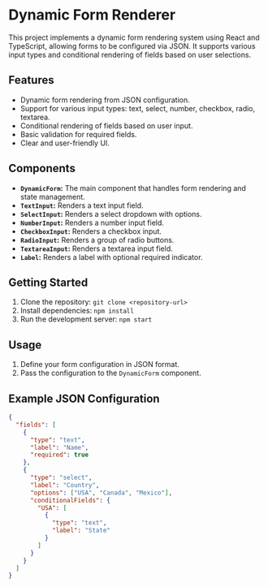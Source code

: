 # Dynamic Form Renderer

This project implements a dynamic form rendering system using React and TypeScript, allowing forms to be configured via JSON. It supports various input types and conditional rendering of fields based on user selections.

## Features

* Dynamic form rendering from JSON configuration.
* Support for various input types: text, select, number, checkbox, radio, textarea.
* Conditional rendering of fields based on user input.
* Basic validation for required fields.
* Clear and user-friendly UI.

## Components

* **`DynamicForm`:** The main component that handles form rendering and state management.
* **`TextInput`:** Renders a text input field.
* **`SelectInput`:** Renders a select dropdown with options.
* **`NumberInput`:** Renders a number input field.
* **`CheckboxInput`:** Renders a checkbox input.
* **`RadioInput`:** Renders a group of radio buttons.
* **`TextareaInput`:** Renders a textarea input field.
* **`Label`:** Renders a label with optional required indicator.

## Getting Started

1. Clone the repository: `git clone <repository-url>`
2. Install dependencies: `npm install`
3. Run the development server: `npm start`

## Usage

1. Define your form configuration in JSON format.
2. Pass the configuration to the `DynamicForm` component.

## Example JSON Configuration

```json
{
  "fields": [
    {
      "type": "text",
      "label": "Name",
      "required": true
    },
    {
      "type": "select",
      "label": "Country",
      "options": ["USA", "Canada", "Mexico"],
      "conditionalFields": {
        "USA": [
          {
            "type": "text",
            "label": "State"
          }
        ]
      }
    }
  ]
}